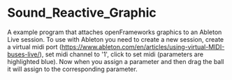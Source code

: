Sound_Reactive_Graphic
======================

A example program that attaches openFrameworks graphics to an Ableton Live session. To use with Ableton you need to create a new session, create a virtual midi port (https://www.ableton.com/en/articles/using-virtual-MIDI-buses-live/), set midi channel to '1', click to set midi (parameters are highlighted blue). Now when you assign a parameter and then drag the ball it will assign to the corresponding parameter. 
